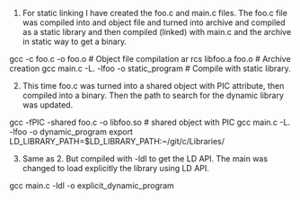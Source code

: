 1) For static linking I have created the foo.c and main.c files.
The foo.c file was compiled into and object file and turned into archive and compiled as a static library and then compiled (linked) with main.c and the archive in static way to get a binary.

gcc -c foo.c -o foo.o # Object file compilation
ar rcs libfoo.a foo.o # Archive creation
gcc main.c -L. -lfoo -o static_program # Compile with static library.


2) This time foo.c was turned into a shared object with PIC attribute, then compiled into a binary. Then the path to search for the dynamic library was updated.

gcc -fPIC -shared foo.c -o libfoo.so # shared object with PIC
gcc main.c -L. -lfoo -o dynamic_program
export LD_LIBRARY_PATH=$LD_LIBRARY_PATH:~/git/c/Libraries/


3) Same as 2. But compiled with -ldl to get the LD API. 
The main was changed to load explicitly the library using LD API.

gcc main.c -ldl -o explicit_dynamic_program
